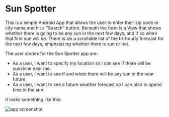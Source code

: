 # Sun Spotter
This is a simple Android App that allows the user to enter their zip code or city name and hit a "Search" button. Beneath the form is a View that shows whether there is going to be any sun in the next few days, and if so when that first sun will be. There is als a scrollable list of the tri-hourly forecast for the next few days, emphasizing whether there is sun or not.

The user stories for the Sun Spotter app are:

* As a user, I want to specify my location so I can see if there will be sunshine near me.
* As a user, I want to see if and when there will be any sun in the near future.
* As a user, I want to see a future weather forecast so I can plan to spend time in the sun.

It looks something like this:

![app screenshot](https://canvas.uw.edu/courses/1139926/files/41498954/preview)
